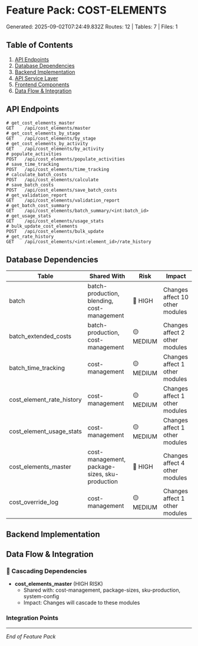 # Feature Pack: COST-ELEMENTS
Generated: 2025-09-02T07:24:49.832Z
Routes: 12 | Tables: 7 | Files: 1

## Table of Contents
1. [API Endpoints](#api-endpoints)
2. [Database Dependencies](#database-dependencies)
3. [Backend Implementation](#backend-implementation)
4. [API Service Layer](#api-service-layer)
5. [Frontend Components](#frontend-components)
6. [Data Flow & Integration](#data-flow--integration)

## API Endpoints
```
# get_cost_elements_master
GET    /api/cost_elements/master
# get_cost_elements_by_stage
GET    /api/cost_elements/by_stage
# get_cost_elements_by_activity
GET    /api/cost_elements/by_activity
# populate_activities
POST   /api/cost_elements/populate_activities
# save_time_tracking
POST   /api/cost_elements/time_tracking
# calculate_batch_costs
POST   /api/cost_elements/calculate
# save_batch_costs
POST   /api/cost_elements/save_batch_costs
# get_validation_report
GET    /api/cost_elements/validation_report
# get_batch_cost_summary
GET    /api/cost_elements/batch_summary/<int:batch_id>
# get_usage_stats
GET    /api/cost_elements/usage_stats
# bulk_update_cost_elements
POST   /api/cost_elements/bulk_update
# get_rate_history
GET    /api/cost_elements/<int:element_id>/rate_history
```

## Database Dependencies
| Table | Shared With | Risk | Impact |
|-------|-------------|------|--------|
| batch | batch-production, blending, cost-management | 🔴 HIGH | Changes affect 10 other modules |
| batch_extended_costs | batch-production, cost-management | 🟡 MEDIUM | Changes affect 2 other modules |
| batch_time_tracking | cost-management | 🟡 MEDIUM | Changes affect 1 other modules |
| cost_element_rate_history | cost-management | 🟡 MEDIUM | Changes affect 1 other modules |
| cost_element_usage_stats | cost-management | 🟡 MEDIUM | Changes affect 1 other modules |
| cost_elements_master | cost-management, package-sizes, sku-production | 🔴 HIGH | Changes affect 4 other modules |
| cost_override_log | cost-management | 🟡 MEDIUM | Changes affect 1 other modules |

## Backend Implementation

## Data Flow & Integration
### 🔗 Cascading Dependencies
- **cost_elements_master** (HIGH RISK)
  - Shared with: cost-management, package-sizes, sku-production, system-config
  - Impact: Changes will cascade to these modules

### Integration Points

---
*End of Feature Pack*